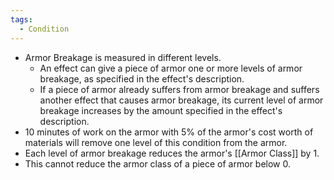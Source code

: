 ```yaml
---
tags:
  - Condition
---
```


- Armor Breakage is measured in different levels.
	- An effect can give a piece of armor one or more levels of armor breakage, as specified in the effect's description.
	- If a piece of armor already suffers from armor breakage and suffers another effect that causes armor breakage, its current level of armor breakage increases by the amount specified in the effect's description.
- 10 minutes of work on the armor with 5% of the armor's cost worth of materials will remove one level of this condition from the armor.
- Each level of armor breakage reduces the armor's [[Armor Class]] by 1.
- This cannot reduce the armor class of a piece of armor below 0.

